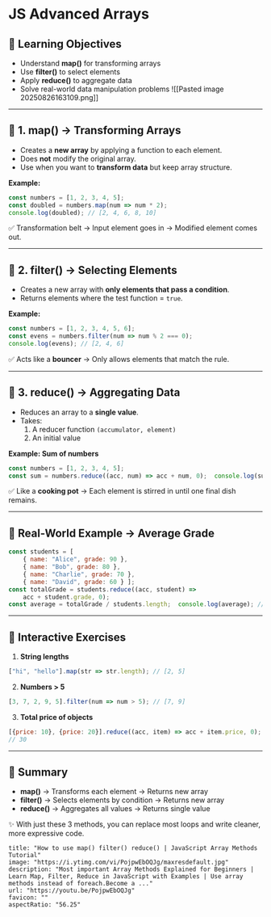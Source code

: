 # JS Advanced Arrays

## 🎯 Learning Objectives

- Understand **map()** for transforming arrays
- Use **filter()** to select elements
- Apply **reduce()** to aggregate data
- Solve real-world data manipulation problems
![[Pasted image 20250826163109.png]]
---

## 🔹 1. map() → Transforming Arrays

- Creates a **new array** by applying a function to each element.
- Does **not** modify the original array.
- Use when you want to **transform data** but keep array structure.

**Example:**

```js
const numbers = [1, 2, 3, 4, 5]; 
const doubled = numbers.map(num => num * 2);  
console.log(doubled); // [2, 4, 6, 8, 10]
```

✅ Transformation belt → Input element goes in → Modified element comes out.

---

## 🔹 2. filter() → Selecting Elements

- Creates a new array with **only elements that pass a condition**.
- Returns elements where the test function = `true`.

**Example:**

```js
const numbers = [1, 2, 3, 4, 5, 6]; 
const evens = numbers.filter(num => num % 2 === 0);  
console.log(evens); // [2, 4, 6]
```

✅ Acts like a **bouncer** → Only allows elements that match the rule.

---

## 🔹 3. reduce() → Aggregating Data

- Reduces an array to a **single value**.
- Takes:
    1. A reducer function `(accumulator, element)`
    2. An initial value

**Example: Sum of numbers**

```js
const numbers = [1, 2, 3, 4, 5]; 
const sum = numbers.reduce((acc, num) => acc + num, 0);  console.log(sum); // 15
```

✅ Like a **cooking pot** → Each element is stirred in until one final dish remains.

---

## 🔹 Real-World Example → Average Grade

```js
const students = [   
	{ name: "Alice", grade: 90 },   
	{ name: "Bob", grade: 80 },   
	{ name: "Charlie", grade: 70 },   
	{ name: "David", grade: 60 } ];  
const totalGrade = students.reduce((acc, student) => 
	acc + student.grade, 0); 
const average = totalGrade / students.length;  console.log(average); // 75
```

---

## 🔹 Interactive Exercises

1. **String lengths**

```js
["hi", "hello"].map(str => str.length); // [2, 5]
```

2. **Numbers > 5**

```js
[3, 7, 2, 9, 5].filter(num => num > 5); // [7, 9]
```

3. **Total price of objects**

```js
[{price: 10}, {price: 20}].reduce((acc, item) => acc + item.price, 0); 
// 30
```

---

## 📝 Summary

- **map()** → Transforms each element → Returns new array
- **filter()** → Selects elements by condition → Returns new array
- **reduce()** → Aggregates all values → Returns single value

✨ With just these 3 methods, you can replace most loops and write cleaner, more expressive code.

```embed
title: "How to use map() filter() reduce() | JavaScript Array Methods Tutorial"
image: "https://i.ytimg.com/vi/PojpwEbOQJg/maxresdefault.jpg"
description: "Most important Array Methods Explained for Beginners | Learn Map, Filter, Reduce in JavaScript with Examples | Use array methods instead of foreach.Become a ..."
url: "https://youtu.be/PojpwEbOQJg"
favicon: ""
aspectRatio: "56.25"
```
